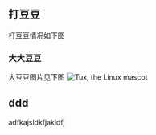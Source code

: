 ## 打豆豆

打豆豆情况如下图

### 大大豆豆
大豆豆图片见下图
![Tux, the Linux mascot](https://www.baidu.com/img/PCtm_d9c8750bed0b3c7d089fa7d55720d6cf.png)

## ddd
adfkajsldkfjakldfj
